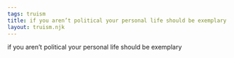 ```yaml
---
tags: truism
title: if you aren’t political your personal life should be exemplary
layout: truism.njk
---
```


if you aren’t political your personal life should be exemplary